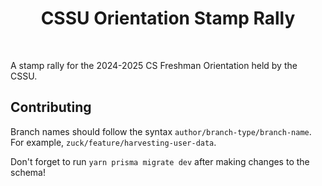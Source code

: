 <div align='center'>
    <!-- project title is up for debate!! -->
    <h1><b>CSSU Orientation Stamp Rally</b></h1>
    <div> <!-- Subheader goes here -->
<br></div>
</div>

A stamp rally for the 2024-2025 CS Freshman Orientation held by the CSSU.

## Contributing
Branch names should follow the syntax `author/branch-type/branch-name`. For example, `zuck/feature/harvesting-user-data`.

Don't forget to run `yarn prisma migrate dev` after making changes to the schema!

